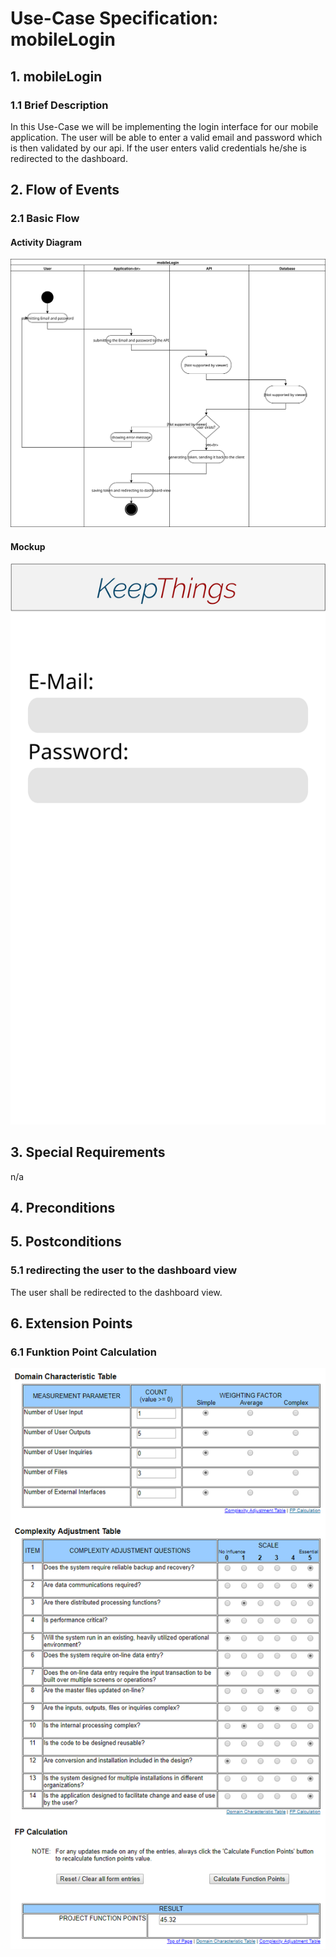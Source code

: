 # Use-Case Specification: mobileLogin


## 1. mobileLogin

### 1.1 Brief Description
In this Use-Case we will be implementing the login interface for our mobile application. The user will be able to enter a valid email and password which is then validated by our api. If the user enters valid credentials he/she is redirected to the dashboard.

## 2. Flow of Events

### 2.1 Basic Flow

#### Activity Diagram
![Alt-Text](mobileLogin.svg)
#### Mockup
![Alt-Text](mobileLoginMockup.svg)
## 3. Special Requirements

n/a

## 4. Preconditions

## 5. Postconditions

### 5.1 redirecting the user to the dashboard view
The user shall be redirected to the dashboard view.


## 6. Extension Points
### 6.1 Funktion Point Calculation
![Alt-Text](mobileLoginFPCalc.png)

